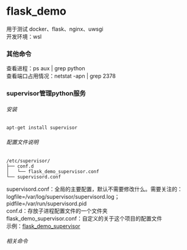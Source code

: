 # flask_demo

用于测试 docker、flask、nginx、uwsgi  
开发环境：wsl

### 其他命令

查看进程：ps aux | grep python  
查看端口占用情况：netstat -apn | grep 2378

### supervisor管理python服务

###### 安装

```
apt-get install supervisor
```

###### 配置文件说明

```
/etc/supervisor/
├── conf.d
│   └── flask_demo_supervisor.conf
└── supervisord.conf
```

supervisord.conf：全局的主要配置，默认不需要修改什么。需要关注的：logfile=/var/log/supervisor/supervisord.log；pidfile=/var/run/supervisord.pid  
conf.d：存放子进程配置文件的一个文件夹  
flask_demo_supervisor.conf：自定义的关于这个项目的配置文件  
示例：[flask_demo_supervisor](/config/flask_demo_supervisor.conf)

###### 相关命令

